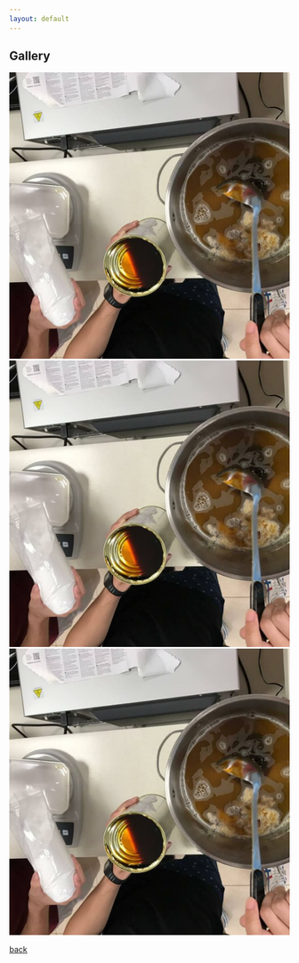 ```yaml
---
layout: default
---
```


## Gallery

![Pic1](pic1.png)
![Pic1](pic1.png)
![Pic1](pic1.png)


[back](./)
